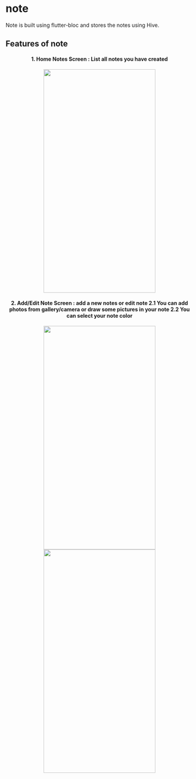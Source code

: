 # note

Note is built using flutter-bloc and stores the notes using Hive.

## Features of note

<h4 align="center">
1. Home Notes Screen : List all notes you have created
</h4>

  

<p align="center">
 <img src="https://user-images.githubusercontent.com/90501505/156221523-e3241e48-edac-4a1b-a941-d26a6693a268.jpg" width="300" height="600">  
</p>

<h4 align="center">
2. Add/Edit Note Screen : add a new notes or edit note
  2.1 You can add photos from gallery/camera or draw some pictures in your note
  2.2 You can select your note color
</h4>

<p align="center">
 <img src="https://user-images.githubusercontent.com/90501505/156223097-040ab2ee-87fc-4158-9394-83fa58dea820.jpg" width="300" height="600"> 
 <img src="https://user-images.githubusercontent.com/90501505/156223097-040ab2ee-87fc-4158-9394-83fa58dea820.jpg
</p>" width="300" height="600"> 
  
